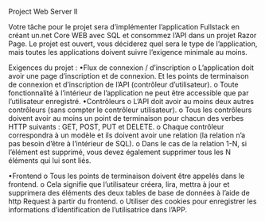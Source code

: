 Project Web Server II

Votre tâche pour le projet sera d’implémenter l’application Fullstack en créant un.net Core WEB avec SQL et consommez l’API dans un projet Razor Page.
Le projet est ouvert, vous déciderez quel sera le type de l’application, mais
toutes les applications doivent suivre l’exigence minimale au moins. 

Exigences du projet :
•Flux de connexion / d’inscription
o L’application doit avoir une page d’inscription et de connexion. Et les
points de terminaison de connexion et d’inscription de l’API (contrôleur d’utilisateur).
o Toute fonctionnalité à l’intérieur de l’application ne peut être
accessible que par l’utilisateur enregistré.
•Contrôleurs
o L’API doit avoir au moins deux autres contrôleurs (sans compter le
contrôleur utilisateur).
o Tous les contrôleurs doivent avoir au moins un point de
terminaison pour chacun des verbes HTTP suivants : GET, POST, PUT et DELETE.
o Chaque contrôleur correspondra à un modèle et ils doivent avoir
une relation (la relation n’a pas besoin d’être à l’intérieur de SQL).
o Dans le cas de la relation 1-N, si l’élément est supprimé, vous devez
également supprimer tous les N éléments qui lui sont liés.

•Frontend
o Tous les points de terminaison doivent être appelés dans le frontend.
o Cela signifie que l’utilisateur créera, lira, mettra à jour et supprimera
des éléments des deux tables de base de données à l’aide de http Request à partir du frontend.
o Utiliser des cookies pour enregistrer les informations d’identification de
l’utilisatrice dans l’APP.
